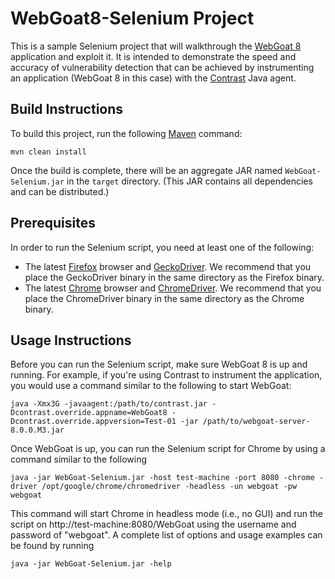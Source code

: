 # WebGoat8-Selenium Project
This is a sample Selenium project that will walkthrough the [WebGoat 8](https://github.com/WebGoat/WebGoat) application and exploit it. It is intended to demonstrate the speed and accuracy of vulnerability detection that can be achieved by instrumenting an application (WebGoat 8 in this case) with the [Contrast](https://www.contrastsecurity.com/) Java agent.

## Build Instructions
To build this project, run the following [Maven](https://maven.apache.org/) command:
```
mvn clean install
```
Once the build is complete, there will be an aggregate JAR named `WebGoat-Selenium.jar` in the `target` directory. (This JAR contains all dependencies and can be distributed.)

## Prerequisites

In order to run the Selenium script, you need at least one of the following:

* The latest [Firefox](https://www.mozilla.org/en-US/firefox/new/) browser and [GeckoDriver](https://github.com/mozilla/geckodriver/releases). We recommend that you place the GeckoDriver binary in the same directory as the Firefox binary.
* The latest [Chrome](https://www.google.com/chrome/) browser and [ChromeDriver](https://sites.google.com/a/chromium.org/chromedriver/). We recommend that you place the ChromeDriver binary in the same directory as the Chrome binary.

## Usage Instructions
Before you can run the Selenium script, make sure WebGoat 8 is up and running. For example, if you're using Contrast to instrument the application, you would use a command similar to the following to start WebGoat:
```
java -Xmx3G -javaagent:/path/to/contrast.jar -Dcontrast.override.appname=WebGoat8 -Dcontrast.override.appversion=Test-01 -jar /path/to/webgoat-server-8.0.0.M3.jar
```
Once WebGoat is up, you can run the Selenium script for Chrome by using a command similar to the following
```
java -jar WebGoat-Selenium.jar -host test-machine -port 8080 -chrome -driver /opt/google/chrome/chromedriver -headless -un webgoat -pw webgoat
```
This command will start Chrome in headless mode (i.e., no GUI) and run the script on http://test-machine:8080/WebGoat using the username and password of "webgoat". A complete list of options and usage examples can be found by running
 ```
 java -jar WebGoat-Selenium.jar -help
 ```
